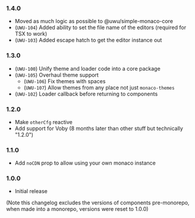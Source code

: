 ### 1.4.0

-  Moved as much logic as possible to @uwu/simple-monaco-core
-  (`UWU-104`) Added ability to set the file name of the editors (required for TSX to work)
-  (`UWU-103`) Added escape hatch to get the editor instance out

### 1.3.0

-  (`UWU-100`) Unify theme and loader code into a core package
-  (`UWU-105`) Overhaul theme support
   -  (`UWU-106`) Fix themes with spaces
   -  (`UWU-107`) Allow themes from any place not just `monaco-themes`
-  (`UWU-102`) Loader callback before returning to components

### 1.2.0

-  Make `otherCfg` reactive
-  Add support for Voby (8 months later than other stuff but technically "1.2.0")

### 1.1.0

-  Add `noCDN` prop to allow using your own monaco instance

### 1.0.0

-  Initial release

(Note this changelog excludes the versions of components pre-monorepo,
when made into a monorepo, versions were reset to 1.0.0)
